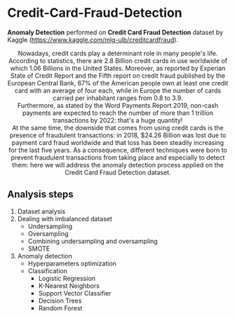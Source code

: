 # Credit-Card-Fraud-Detection
**Anomaly Detection** performed on **Credit Card Fraud Detection** dataset by Kaggle (https://www.kaggle.com/mlg-ulb/creditcardfraud).<br>
<p style="text-align: center;">
Nowadays, credit cards play a determinant role in many people's life. According to statistics, there are 2.8 Billion credit cards in use worldwide of which 1.06
Billions in the United States. Moreover, as reported by Experian State of Credit Report and the Fifth report on credit fraud published by the European Central Bank, 67% of the American people own at least one credit card with an average of four each, while in Europe the number of cards carried per inhabitant
ranges from 0.8 to 3.9.<br>
Furthermore, as stated by the Word Payments Report 2019, non-cash payments are expected to reach the number of more than 1 trillion transactions by
2022: that's a huge quantity!<br>
At the same time, the downside that comes from using credit cards is the presence of fraudulent transactions: in 2018, $24.26 Billion was lost due to payment
card fraud worldwide and that loss has been steadily increasing for the last
five years. As a consequence, different techniques were born to prevent fraudulent transactions from taking place and especially to detect them: here we will
address the anomaly detection process applied on the Credit Card Fraud
Detection dataset.
</p>

## Analysis steps
1. Dataset analysis
2. Dealing with imbalanced dataset
    - Undersampling
    - Oversampling
    - Combining undersampling and oversampling
    - SMOTE
3. Anomaly detection
    - Hyperparameters optimization
    - Classification
      - Logistic Regression
      - K-Nearest Neighbors
      - Support Vector Classifier
      - Decision Trees
      - Random Forest
